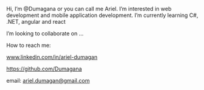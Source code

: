 Hi, I’m @Dumagana or you can call me Ariel. 
I’m interested in web development and mobile application development.
I’m currently learning C#, .NET, angular and react 

I’m looking to collaborate on ... 

How to reach me:

www.linkedin.com/in/ariel-dumagan

https://github.com/Dumagana

email: ariel.dumagan@gmail.com
